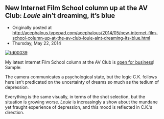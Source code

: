 ## New Internet Film School column up at the AV Club: <em>Louie</em> ain’t dreaming, it’s blue

 * Originally posted at http://acephalous.typepad.com/acephalous/2014/05/new-internet-film-school-column-up-at-the-av-club-louie-aint-dreaming-its-blue.html
 * Thursday, May 22, 2014



[![td00039](http://www.lawyersgunsmoneyblog.com/wp-content/uploads/2014/05/td00039.png)](http://www.lawyersgunsmoneyblog.com/wp-content/uploads/2014/05/td00039.png)

My latest Internet Film School column at the AV Club is [open for business](http://www.avclub.com/article/louies-dreamlike-reality-204910)! Sample:

The camera communicates a psychological state, but the logic C.K. follows here isn’t predicated on the uncertainty of dreams so much as the tedium of depression.

Everything is the same visually, in terms of the shot selection, but the situation is growing worse. _Louie_ is increasingly a show about the mundane yet fraught experience of depression, and this mood is reflected in C.K.’s direction.
		
